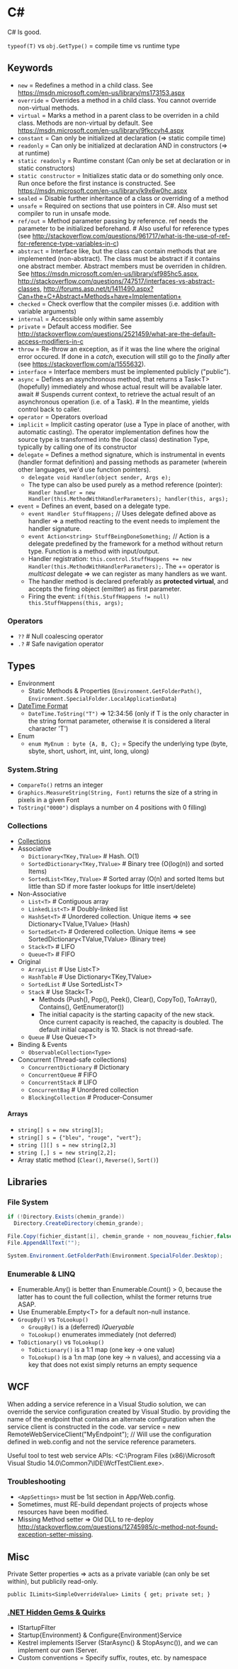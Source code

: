 # C\#

C# Is good.

`typeof(T)` vs `obj.GetType()` = compile time vs runtime type

## Keywords

* `new` = Redefines a method in a child class. See <https://msdn.microsoft.com/en-us/library/ms173153.aspx>
* `override` = Overrides a method in a child class. You cannot override non-virtual methods.
* `virtual` = Marks a method in a parent class to be overriden in a child class. Methods are non-virtual by default. See <https://msdn.microsoft.com/en-us/library/9fkccyh4.aspx>
* `constant` = Can only be initialized at declaration (=> static compile time)
* `readonly` = Can only be initialized at declaration AND in constructors (=> at runtime)
* `static readonly` = Runtime constant (Can only be set at declaration or in static constructors)
* `static constructor` = Initializes static data or do something only once. Run once before the first instance is constructed. See <https://msdn.microsoft.com/en-us/library/k9x6w0hc.aspx>
* `sealed` = Disable further inheritance of a class or overriding of a method
* `unsafe` = Required on sections that use pointers in C#. Also must set compiler to run in unsafe mode.
* `ref/out` = Method parameter passing by reference. ref needs the parameter to be initialized beforehand. # Also useful for reference types (see <http://stackoverflow.com/questions/961717/what-is-the-use-of-ref-for-reference-type-variables-in-c>)
* `abstract` = Interface like, but the class can contain methods that are implemented (non-abstract). The class must be abstract if it contains one abstract member. Abstract members must be overriden in children. See <https://msdn.microsoft.com/en-us/library/sf985hc5.aspx>, <http://stackoverflow.com/questions/747517/interfaces-vs-abstract-classes>, <http://forums.asp.net/t/1411490.aspx?Can+the+C+Abstract+Methods+have+Implementation+>
* `checked` = Check overflow that the compiler misses (i.e. addition with variable arguments)
* `internal` = Accessible only within same assembly
* `private` = Default access modifier. See <http://stackoverflow.com/questions/2521459/what-are-the-default-access-modifiers-in-c>
* `throw` = Re-throw an exception, as if it was the line where the original error occured. If done in a _catch_, execution will still go to the _finally_ after (see <https://stackoverflow.com/a/1555632>).
* `interface` = Interface members must be implemented publicly ("public").
* `async` = Defines an asynchronous method, that returns a Task\<T> (hopefully) immediately and whose actual result will be available later.
    await   # Suspends current context, to retrieve the actual result of an asynchronous operation (i.e. of a Task).
            # In the meantime, yields control back to caller.
* `operator` = Operators overload
* `implicit` = Implicit casting operator (use a Type in place of another, with automatic casting). The operator implementation defines how the source type is transformed into the (local class) destination Type, typically by calling one of its constructor
* `delegate` = Defines a method signature, which is instrumental in events (handler format definition) and passing methods as parameter (wherein other languages, we'd use function pointers).
  * `delegate void Handler(object sender, Args e);`
  * The type can also be used purely as a method reference (pointer): `Handler handler = new Handler(this.MethodWithHandlerParameters); handler(this, args);`
* `event` = Defines an event, based on a delegate type.
  * `event Handler StuffHappens;`                     // Uses delegate defined above as handler => a method reacting to the event needs to implement the handler signature.
  * `event Action<string> StuffBeingDoneSomething;`   // Action is a delegate predefined by the framework for a method without return type. Function is a method with input/output.
  * Handler registration: `this.control.StuffHappens += new Handler(this.MethodWithHandlerParameters);`. The += operator is _multicast_ delegate => we can register as many handlers as we want.
  * The handler method is declared preferably as **protected virtual**, and accepts the firing object (emitter) as first parameter.
  * Firing the event: `if(this.StuffHappens != null) this.StuffHappens(this, args);`

### Operators

* `??`  # Null coalescing operator
* `.?`  # Safe navigation operator

## Types

* Environment
  * Static Methods & Properties (`Environment.GetFolderPath()`, `Environment.SpecialFolder.LocalApplicationData`)
* [DateTime Format](https://docs.microsoft.com/en-us/dotnet/standard/base-types/custom-date-and-time-format-strings)
  * `DateTime.ToString("T")` => 12:34:56 (only if T is the only character in the string format parameter, otherwise it is considered a literal character 'T')
* Enum
  * `enum MyEnum : byte {A, B, C};` = Specify the underlying type (byte, sbyte, short, ushort, int, uint, long, ulong)

### System.String

* `CompareTo()` retrns an integer
* `Graphics.MeasureString(String, Font)` returns the size of a string in pixels in a given Font
* `ToString("0000")` displays a number on 4 positions with 0 filling)

### Collections

* [Collections](http://geekswithblogs.net/BlackRabbitCoder/archive/2011/06/16/c.net-fundamentals-choosing-the-right-collection-class.aspx)
* Associative
  * `Dictionary<TKey,TValue>`         # Hash. O(1)
  * `SortedDictionary<TKey,TValue>`   # Binary tree (O(log(n)) and sorted Items)
  * `SortedList<TKey,TValue>`         # Sorted array (O(n) and sorted Items but little than SD if more faster lookups for little insert/delete)
* Non-Associative
  * `List<T>`         # Contiguous array
  * `LinkedList<T>`   # Doubly-linked list
  * `HashSet<T>`      # Unordered collection. Unique items => see Dictionary<TValue,TValue> (Hash)
  * `SortedSet<T>`    # Orderered collection. Unique items => see SortedDictionary<TValue,TValue> (Binary tree)
  * `Stack<T>`        # LIFO
  * `Queue<T>`        # FIFO
* Original
  * `ArrayList`   # Use List\<T>
  * `HashTable`   # Use Dictionary<TKey,TValue>
  * `SortedList`  # Use SortedList\<T>
  * `Stack`       # Use Stack\<T>
    * Methods (Push(), Pop(), Peek(), Clear(), CopyTo(), ToArray(), Contains(), GetEnumerator())
    * The initial capacity is the starting capacity of the new stack. Once current capacity is reached, the capacity is doubled. The default initial capacity is 10. Stack is not thread-safe.
  * `Queue`       # Use Queue\<T>
* Binding & Events
  * `ObservableCollection<Type>`
* Concurrent (Thread-safe collections)
  * `ConcurrentDictionary`    # Dictionary
  * `ConcurrentQueue`         # FIFO
  * `ConcurrentStack`         # LIFO
  * `ConcurrentBag`           # Unordered collection
  * `BlockingCollection`      # Producer-Consumer

#### Arrays

* `string[] s = new string[3];`
* `string[] s = {"bleu", "rouge", "vert"};`
* `string [][] s = new string[2,3]`
* `string [,] s = new string[2,2];`
* Array static method (`Clear()`, `Reverse()`, `Sort()`)

## Libraries

### File System

```C#
if (!Directory.Exists(chemin_grande))
  Directory.CreateDirectory(chemin_grande);

File.Copy(fichier_distant[i], chemin_grande + nom_nouveau_fichier,false);
File.AppendAllText("");

System.Environment.GetFolderPath(Environment.SpecialFolder.Desktop);
```

### Enumerable & LINQ

* Enumerable.Any() is better than Enumerable.Count() > 0, because the latter has to count the full collection, whilst the former returns true ASAP.
* Use Enumerable.Empty&lt;T&gt; for a default non-null instance.
* `GroupBy()` vs `ToLookup()`
  * `GroupBy()` is a (deferred) _IQueryable_
  * `ToLookup()` enumerates immediately (not deferred)
* `ToDictionary()` vs `ToLookup()`
  * `ToDictionary()` is a 1:1 map (one key -> one value)
  * `ToLookup()` is a 1:n map (one key -> n values), and accessing via a key that does not exist simply returns an empty sequence

## WCF

When adding a service reference in a Visual Studio solution, we can override the service configuration created by Visual Studio.
by providing the name of the endpoint that contains an alternate configuration when the service client is constructed in the code.
    var service = new RemoteWebServiceClient("MyEndpoint"); // Will use the configuration defined in web.config and not the service reference parameters.

Useful tool to test web service APIs: <C:\Program Files (x86)\Microsoft Visual Studio 14.0\Common7\IDE\WcfTestClient.exe>.

### Troubleshooting

* `<AppSettings>` must be 1st section in App/Web.config.
* Sometimes, must RE-build dependant projects of projects whose resources have been modified.
* Missing Method setter => Old DLL to re-deploy <http://stackoverflow.com/questions/12745985/c-method-not-found-exception-setter-missing>.

## Misc

Private Setter properties => acts as a private variable (can only be set within), but publicily read-only.

`public ILimits<SimpleOverrideValue> Limits { get; private set; }`

### [.NET Hidden Gems & Quirks](https://github.com/faniereynders/aspnetcore-hidden-gems)

* IStartupFilter
* Startup{Environment} & Configure{Environment}Service
* Kestrel implements IServer (StarAsync() & StopAsync()), and we can implement our own IServer.
* Custom conventions = Specify suffix, routes, etc. by namespace
